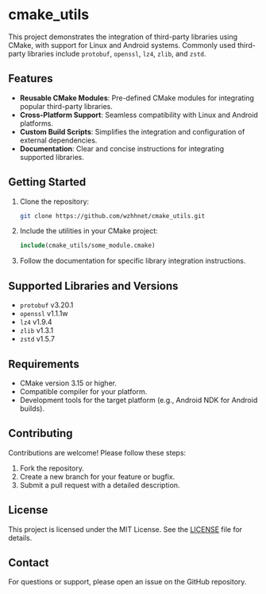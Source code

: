 # cmake_utils

This project demonstrates the integration of third-party libraries using CMake, with support for Linux and Android systems. Commonly used third-party libraries include `protobuf`, `openssl`, `lz4`, `zlib`, and `zstd`.

## Features

- **Reusable CMake Modules**: Pre-defined CMake modules for integrating popular third-party libraries.
- **Cross-Platform Support**: Seamless compatibility with Linux and Android platforms.
- **Custom Build Scripts**: Simplifies the integration and configuration of external dependencies.
- **Documentation**: Clear and concise instructions for integrating supported libraries.

## Getting Started

1. Clone the repository:
    ```bash
    git clone https://github.com/wzhhnet/cmake_utils.git
    ```
2. Include the utilities in your CMake project:
    ```cmake
    include(cmake_utils/some_module.cmake)
    ```
3. Follow the documentation for specific library integration instructions.

## Supported Libraries and Versions

- `protobuf` v3.20.1
- `openssl` v1.1.1w
- `lz4` v1.9.4
- `zlib` v1.3.1
- `zstd` v1.5.7

## Requirements

- CMake version 3.15 or higher.
- Compatible compiler for your platform.
- Development tools for the target platform (e.g., Android NDK for Android builds).

## Contributing

Contributions are welcome! Please follow these steps:
1. Fork the repository.
2. Create a new branch for your feature or bugfix.
3. Submit a pull request with a detailed description.

## License

This project is licensed under the MIT License. See the [LICENSE](LICENSE) file for details.

## Contact

For questions or support, please open an issue on the GitHub repository.
